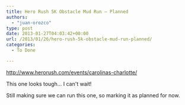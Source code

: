 ```yaml
---
title: Hero Rush 5K Obstacle Mud Run – Planned
authors: 
  - "juan-orozco"
type: post
date: 2013-01-27T04:03:42+00:00
url: /2013/01/26/hero-rush-5k-obstacle-mud-run-planned/
categories:
  - To Done

---
```

http://www.herorush.com/events/carolinas-charlotte/

This one looks tough... I can't wait!

Still making sure we can run this one, so marking it as planned for now.